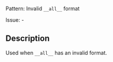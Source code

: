 Pattern: Invalid `__all__` format

Issue: -

## Description

Used when `__all__` has an invalid format.
